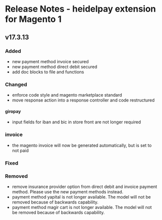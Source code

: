 # Release Notes - heidelpay extension for Magento 1

## v17.3.13

### Added
- new payment method invoice secured
- new payment method direct debit secured
- add doc blocks to file and functions  

### Changed
 - enforce code style and magento marketplace standard
 - move response action into a response controller and  code restructured   
#### giropay
- input fields for iban and bic in store front are not longer required
### invoice
 - the magento invoice will now be generated automatically, but is set to not paid

### Fixed


### Removed
 - remove insurance provider option from direct debit and invoice payment method. Please use the new payment methods instead.
 - payment method yapital is not longer available. The model will not be removed because of backwards capability.
 - payment method magir cart is not longer available. The model will not be removed because of backwards capability.